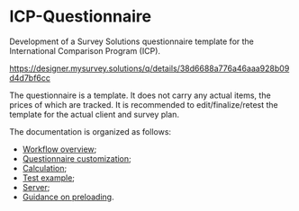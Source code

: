 # ICP-Questionnaire
Development of a Survey Solutions questionnaire template for the International Comparison Program (ICP).

https://designer.mysurvey.solutions/q/details/38d6688a776a46aaa928b09d4d7bf6cc

The questionnaire is a template. It does not carry any actual items, the prices of which are tracked.
It is recommended to edit/finalize/retest the template for the actual client and survey plan.

The documentation is organized as follows:

- [Workflow overview](workflow.md);
- [Questionnaire customization](qx_customization.md);
- [Calculation](calculation.md);
- [Test example](test_example.md);
- [Server](server.md);
- [Guidance on preloading](preloading.md).

